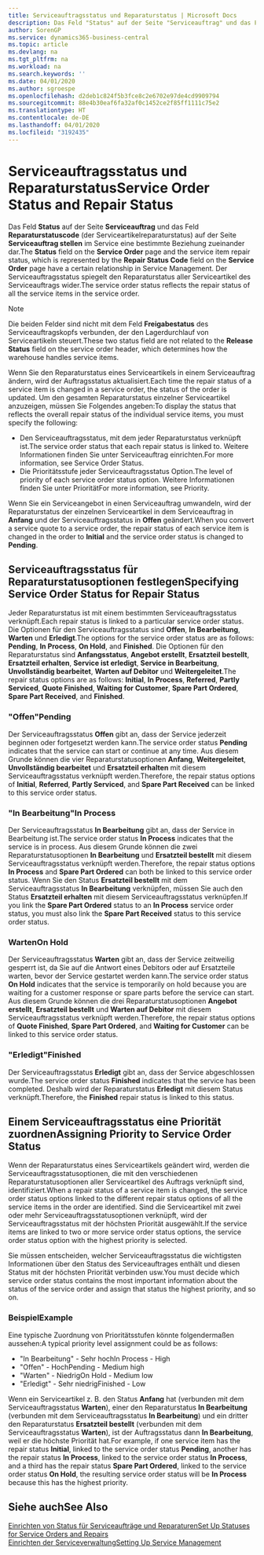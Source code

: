 ```yaml
---
title: Serviceauftragsstatus und Reparaturstatus | Microsoft Docs
description: Das Feld "Status" auf der Seite "Serviceauftrag" und das Feld "Reparaturstatuscode" (der Serviceartikelreparaturstatus) auf der Seite "Serviceauftrag stellen" im Service eine bestimmte Beziehung zueinander dar. Der Serviceauftragsstatus spiegelt den Reparaturstatus aller Serviceartikel des Serviceauftrags wider.
author: SorenGP
ms.service: dynamics365-business-central
ms.topic: article
ms.devlang: na
ms.tgt_pltfrm: na
ms.workload: na
ms.search.keywords: ''
ms.date: 04/01/2020
ms.author: sgroespe
ms.openlocfilehash: d2deb1c824f5b3fce8c2e6702e97de4cd9909794
ms.sourcegitcommit: 88e4b30eaf6fa32af0c1452ce2f85ff1111c75e2
ms.translationtype: HT
ms.contentlocale: de-DE
ms.lasthandoff: 04/01/2020
ms.locfileid: "3192435"
---
```

# <a name="service-order-status-and-repair-status"></a><span data-ttu-id="25e08-104">Serviceauftragsstatus und Reparaturstatus</span><span class="sxs-lookup"><span data-stu-id="25e08-104">Service Order Status and Repair Status</span></span>
<span data-ttu-id="25e08-105">Das Feld **Status** auf der Seite **Serviceauftrag** und das Feld **Reparaturstatuscode** (der Serviceartikelreparaturstatus) auf der Seite **Serviceauftrag stellen** im Service eine bestimmte Beziehung zueinander dar.</span><span class="sxs-lookup"><span data-stu-id="25e08-105">The **Status** field on the **Service Order** page and the service item repair status, which is represented by the **Repair Status Code** field on the **Service Order** page have a certain relationship in Service Management.</span></span> <span data-ttu-id="25e08-106">Der Serviceauftragsstatus spiegelt den Reparaturstatus aller Serviceartikel des Serviceauftrags wider.</span><span class="sxs-lookup"><span data-stu-id="25e08-106">The service order status reflects the repair status of all the service items in the service order.</span></span>  

> [!NOTE]  
>  <span data-ttu-id="25e08-107">Die beiden Felder sind nicht mit dem Feld **Freigabestatus** des Serviceauftragskopfs verbunden, der den Lagerdurchlauf von Serviceartikeln steuert.</span><span class="sxs-lookup"><span data-stu-id="25e08-107">These two status field are not related to the **Release Status** field on the service order header, which determines how the warehouse handles service items.</span></span>  

 <span data-ttu-id="25e08-108">Wenn Sie den Reparaturstatus eines Serviceartikels in einem Serviceauftrag ändern, wird der Auftragsstatus aktualisiert.</span><span class="sxs-lookup"><span data-stu-id="25e08-108">Each time the repair status of a service item is changed in a service order, the status of the order is updated.</span></span> <span data-ttu-id="25e08-109">Um den gesamten Reparaturstatus einzelner Serviceartikel anzuzeigen, müssen Sie Folgendes angeben:</span><span class="sxs-lookup"><span data-stu-id="25e08-109">To display the status that reflects the overall repair status of the individual service items, you must specify the following:</span></span>  

* <span data-ttu-id="25e08-110">Den Serviceauftragsstatus, mit dem jeder Reparaturstatus verknüpft ist.</span><span class="sxs-lookup"><span data-stu-id="25e08-110">The service order status that each repair status is linked to.</span></span> <span data-ttu-id="25e08-111">Weitere Informationen finden Sie unter Serviceauftrag einrichten.</span><span class="sxs-lookup"><span data-stu-id="25e08-111">For more information, see Service Order Status.</span></span>  
* <span data-ttu-id="25e08-112">Die Prioritätsstufe jeder Serviceauftragsstatus Option.</span><span class="sxs-lookup"><span data-stu-id="25e08-112">The level of priority of each service order status option.</span></span> <span data-ttu-id="25e08-113">Weitere Informationen finden Sie unter Priorität</span><span class="sxs-lookup"><span data-stu-id="25e08-113">For more information, see Priority.</span></span>  

 <span data-ttu-id="25e08-114">Wenn Sie ein Serviceangebot in einen Serviceauftrag umwandeln, wird der Reparaturstatus der einzelnen Serviceartikel in dem Serviceauftrag in **Anfang** und der Serviceauftragsstatus in **Offen** geändert.</span><span class="sxs-lookup"><span data-stu-id="25e08-114">When you convert a service quote to a service order, the repair status of each service item is changed in the order to **Initial** and the service order status is changed to **Pending**.</span></span>  

## <a name="specifying-service-order-status-for-repair-status"></a><span data-ttu-id="25e08-115">Serviceauftragsstatus für Reparaturstatusoptionen festlegen</span><span class="sxs-lookup"><span data-stu-id="25e08-115">Specifying Service Order Status for Repair Status</span></span>  
<span data-ttu-id="25e08-116">Jeder Reparaturstatus ist mit einem bestimmten Serviceauftragsstatus verknüpft.</span><span class="sxs-lookup"><span data-stu-id="25e08-116">Each repair status is linked to a particular service order status.</span></span> <span data-ttu-id="25e08-117">Die Optionen für den Serviceauftragsstatus sind **Offen**, **In Bearbeitung**, **Warten** und **Erledigt**.</span><span class="sxs-lookup"><span data-stu-id="25e08-117">The options for the service order status are as follows: **Pending**, **In Process**, **On Hold**, and **Finished**.</span></span> <span data-ttu-id="25e08-118">Die Optionen für den Reparaturstatus sind **Anfangsstatus**, **Angebot erstellt**, **Ersatzteil bestellt**, **Ersatzteil erhalten**, **Service ist erledigt**, **Service in Bearbeitung**, **Unvollständig bearbeitet**, **Warten auf Debitor** und **Weitergeleitet**.</span><span class="sxs-lookup"><span data-stu-id="25e08-118">The repair status options are as follows: **Initial**, **In Process**, **Referred**, **Partly Serviced**, **Quote Finished**, **Waiting for Customer**, **Spare Part Ordered**, **Spare Part Received**, and **Finished**.</span></span>  

### <a name="pending"></a><span data-ttu-id="25e08-119">"Offen"</span><span class="sxs-lookup"><span data-stu-id="25e08-119">Pending</span></span>  
<span data-ttu-id="25e08-120">Der Serviceauftragsstatus **Offen** gibt an, dass der Service jederzeit beginnen oder fortgesetzt werden kann.</span><span class="sxs-lookup"><span data-stu-id="25e08-120">The service order status **Pending** indicates that the service can start or continue at any time.</span></span> <span data-ttu-id="25e08-121">Aus diesem Grunde können die vier Reparaturstatusoptionen **Anfang**, **Weitergeleitet**, **Unvollständig bearbeitet** und **Ersatzteil erhalten** mit diesem Serviceauftragsstatus verknüpft werden.</span><span class="sxs-lookup"><span data-stu-id="25e08-121">Therefore, the repair status options of **Initial**, **Referred**, **Partly Serviced**, and **Spare Part Received** can be linked to this service order status.</span></span>  

### <a name="in-process"></a><span data-ttu-id="25e08-122">"In Bearbeitung"</span><span class="sxs-lookup"><span data-stu-id="25e08-122">In Process</span></span>  
<span data-ttu-id="25e08-123">Der Serviceauftragsstatus **In Bearbeitung** gibt an, dass der Service in Bearbeitung ist.</span><span class="sxs-lookup"><span data-stu-id="25e08-123">The service order status **In Process** indicates that the service is in process.</span></span> <span data-ttu-id="25e08-124">Aus diesem Grunde können die zwei Reparaturstatusoptionen **In Bearbeitung** und **Ersatzteil bestellt** mit diesem Serviceauftragsstatus verknüpft werden.</span><span class="sxs-lookup"><span data-stu-id="25e08-124">Therefore, the repair status options **In Process** and **Spare Part Ordered** can both be linked to this service order status.</span></span> <span data-ttu-id="25e08-125">Wenn Sie den Status **Ersatzteil bestellt** mit dem Serviceauftragsstatus **In Bearbeitung** verknüpfen, müssen Sie auch den Status **Ersatzteil erhalten** mit diesem Serviceauftragsstatus verknüpfen.</span><span class="sxs-lookup"><span data-stu-id="25e08-125">If you link the **Spare Part Ordered** status to an **In Process** service order status, you must also link the **Spare Part Received** status to this service order status.</span></span>  

### <a name="on-hold"></a><span data-ttu-id="25e08-126">Warten</span><span class="sxs-lookup"><span data-stu-id="25e08-126">On Hold</span></span>  
<span data-ttu-id="25e08-127">Der Serviceauftragsstatus **Warten** gibt an, dass der Service zeitweilig gesperrt ist, da Sie auf die Antwort eines Debitors oder auf Ersatzteile warten, bevor der Service gestartet werden kann.</span><span class="sxs-lookup"><span data-stu-id="25e08-127">The service order status **On Hold** indicates that the service is temporarily on hold because you are waiting for a customer response or spare parts before the service can start.</span></span> <span data-ttu-id="25e08-128">Aus diesem Grunde können die drei Reparaturstatusoptionen **Angebot erstellt**, **Ersatzteil bestellt** und **Warten auf Debitor** mit diesem Serviceauftragsstatus verknüpft werden.</span><span class="sxs-lookup"><span data-stu-id="25e08-128">Therefore, the repair status options of **Quote Finished**, **Spare Part Ordered**, and **Waiting for Customer** can be linked to this service order status.</span></span>  

### <a name="finished"></a><span data-ttu-id="25e08-129">"Erledigt"</span><span class="sxs-lookup"><span data-stu-id="25e08-129">Finished</span></span>  
<span data-ttu-id="25e08-130">Der Serviceauftragsstatus **Erledigt** gibt an, dass der Service abgeschlossen wurde.</span><span class="sxs-lookup"><span data-stu-id="25e08-130">The service order status **Finished** indicates that the service has been completed.</span></span> <span data-ttu-id="25e08-131">Deshalb wird der Reparaturstatus **Erledigt** mit diesem Status verknüpft.</span><span class="sxs-lookup"><span data-stu-id="25e08-131">Therefore, the **Finished** repair status is linked to this status.</span></span>  

## <a name="assigning-priority-to-service-order-status"></a><span data-ttu-id="25e08-132">Einem Serviceauftragsstatus eine Priorität zuordnen</span><span class="sxs-lookup"><span data-stu-id="25e08-132">Assigning Priority to Service Order Status</span></span>  
<span data-ttu-id="25e08-133">Wenn der Reparaturstatus eines Serviceartikels geändert wird, werden die Serviceauftragsstatusoptionen, die mit den verschiedenen Reparaturstatusoptionen aller Serviceartikel des Auftrags verknüpft sind, identifiziert.</span><span class="sxs-lookup"><span data-stu-id="25e08-133">When a repair status of a service item is changed, the service order status options linked to the different repair status options of all the service items in the order are identified.</span></span> <span data-ttu-id="25e08-134">Sind die Serviceartikel mit zwei oder mehr Serviceauftragsstatusoptionen verknüpft, wird der Serviceauftragsstatus mit der höchsten Priorität ausgewählt.</span><span class="sxs-lookup"><span data-stu-id="25e08-134">If the service items are linked to two or more service order status options, the service order status option with the highest priority is selected.</span></span>  

<span data-ttu-id="25e08-135">Sie müssen entscheiden, welcher Serviceauftragsstatus die wichtigsten Informationen über den Status des Serviceauftrages enthält und diesen Status mit der höchsten Priorität verbinden usw.</span><span class="sxs-lookup"><span data-stu-id="25e08-135">You must decide which service order status contains the most important information about the status of the service order and assign that status the highest priority, and so on.</span></span>  

### <a name="example"></a><span data-ttu-id="25e08-136">Beispiel</span><span class="sxs-lookup"><span data-stu-id="25e08-136">Example</span></span>  
<span data-ttu-id="25e08-137">Eine typische Zuordnung von Prioritätsstufen könnte folgendermaßen aussehen:</span><span class="sxs-lookup"><span data-stu-id="25e08-137">A typical priority level assignment could be as follows:</span></span>  

* <span data-ttu-id="25e08-138">"In Bearbeitung" - Sehr hoch</span><span class="sxs-lookup"><span data-stu-id="25e08-138">In Process - High</span></span>  
* <span data-ttu-id="25e08-139">"Offen" - Hoch</span><span class="sxs-lookup"><span data-stu-id="25e08-139">Pending - Medium high</span></span>  
* <span data-ttu-id="25e08-140">"Warten" - Niedrig</span><span class="sxs-lookup"><span data-stu-id="25e08-140">On Hold - Medium low</span></span>  
* <span data-ttu-id="25e08-141">"Erledigt" - Sehr niedrig</span><span class="sxs-lookup"><span data-stu-id="25e08-141">Finished - Low</span></span>  

<span data-ttu-id="25e08-142">Wenn ein Serviceartikel z. B. den Status **Anfang** hat (verbunden mit dem Serviceauftragsstatus **Warten**), einer den Reparaturstatus **In Bearbeitung** (verbunden mit dem Serviceauftragsstatus **In Bearbeitung**) und ein dritter den Reparaturstatus **Ersatzteil bestellt** (verbunden mit dem Serviceauftragsstatus **Warten**), ist der Auftragsstatus dann **In Bearbeitung**, weil er die höchste Priorität hat.</span><span class="sxs-lookup"><span data-stu-id="25e08-142">For example, if one service item has the repair status **Initial**, linked to the service order status **Pending**, another has the repair status **In Process**, linked to the service order status **In Process**, and a third has the repair status **Spare Part Ordered**, linked to the service order status **On Hold**, the resulting service order status will be **In Process** because this has the highest priority.</span></span>  

## <a name="see-also"></a><span data-ttu-id="25e08-143">Siehe auch</span><span class="sxs-lookup"><span data-stu-id="25e08-143">See Also</span></span>  
[<span data-ttu-id="25e08-144">Einrichten von Status für Serviceaufträge und Reparaturen</span><span class="sxs-lookup"><span data-stu-id="25e08-144">Set Up Statuses for Service Orders and Repairs</span></span>](service-order-repair-status.md)  
[<span data-ttu-id="25e08-145">Einrichten der Serviceverwaltung</span><span class="sxs-lookup"><span data-stu-id="25e08-145">Setting Up Service Management</span></span>](service-setup-service.md)  
